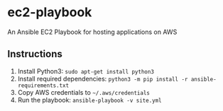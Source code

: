 # ec2-playbook
An Ansible EC2 Playbook for hosting applications on AWS
## Instructions
1. Install Python3: `sudo apt-get install python3`
2. Install required dependencies: `python3 -m pip install -r ansible-requirements.txt`
3. Copy AWS credentials to `~/.aws/credentials`
4. Run the playbook: `ansible-playbook -v site.yml`
